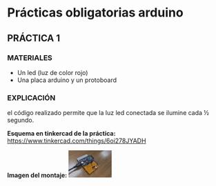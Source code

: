 # Prácticas obligatorias arduino

## PRÁCTICA 1

### MATERIALES
- Un led (luz de color rojo) 
- Una placa arduino y un protoboard

### EXPLICACIÓN
el código realizado permite que la luz led conectada se ilumine cada ½ segundo.

**Esquema en tinkercad de la práctica:** 
https://www.tinkercad.com/things/6oi278JYADH

**Imagen del montaje:**
<img src="imagenes/practica1.jpg" alt="imagen del montaje 1" width="100">

